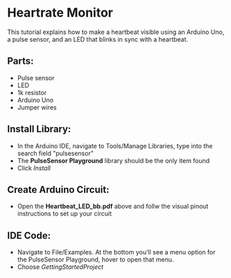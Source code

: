 # Heartrate Monitor
This tutorial explains how to make a heartbeat visible using an Arduino Uno, a pulse sensor, and an LED that blinks in sync with a heartbeat.

## Parts:
- Pulse sensor
- LED
- 1k resistor
- Arduino Uno
- Jumper wires

## Install Library:
- In the Arduino IDE, navigate to Tools/Manage Libraries, type into the search field "pulsesensor"
- The **PulseSensor Playground** library should be the only item found
- Click *Install*

## Create Arduino Circuit:
- Open the **Heartbeat_LED_bb.pdf** above and follw the visual pinout instructions to set up your circuit

## IDE Code:
- Navigate to File/Examples. At the bottom you'll see a menu option for the PulseSensor Playground, hover to open that menu.
- Choose *GettingStartedProject*
